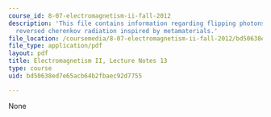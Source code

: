 ```yaml
---
course_id: 8-07-electromagnetism-ii-fall-2012
description: 'This file contains information regarding flipping photons backward:
  reversed cherenkov radiation inspired by metamaterials.'
file_location: /coursemedia/8-07-electromagnetism-ii-fall-2012/bd50638ed7e65acb64b2fbaec92d7755_MIT8_07F12_ln13.pdf
file_type: application/pdf
layout: pdf
title: Electromagnetism II, Lecture Notes 13
type: course
uid: bd50638ed7e65acb64b2fbaec92d7755

---
```

None